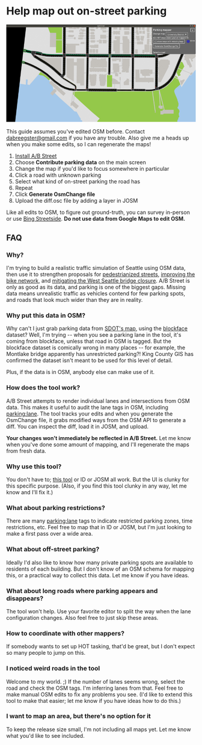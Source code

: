 # Help map out on-street parking

![parking_mapper](parking_mapper.gif)

This guide assumes you've edited OSM before. Contact <dabreegster@gmail.com> if
you have any trouble. Also give me a heads up when you make some edits, so I can
regenerate the maps!

1.  [Install A/B Street](https://github.com/dabreegster/abstreet/blob/master/docs/INSTRUCTIONS.md)
2.  Choose **Contribute parking data** on the main screen
3.  Change the map if you'd like to focus somewhere in particular
4.  Click a road with unknown parking
5.  Select what kind of on-street parking the road has
6.  Repeat
7.  Click **Generate OsmChange file**
8.  Upload the diff.osc file by adding a layer in JOSM

Like all edits to OSM, to figure out ground-truth, you can survey in-person or
use
[Bing Streetside](https://wiki.openstreetmap.org/wiki/Bing_Maps#Streetside_imagery).
**Do not use data from Google Maps to edit OSM.**

## FAQ

### Why?

I'm trying to build a realistic traffic simulation of Seattle using OSM data,
then use it to strengthen proposals for
[pedestrianized streets](https://dabreegster.github.io/abstreet/lake_wash/proposal.html),
[improving the bike network](https://www.glwstreets.org/45th-st-bridge-overview),
and
[mitigating the West Seattle bridge closure](https://www.westsideseattle.com/robinson-papers/2020/05/04/highland-park-action-coalition-calls-seattle-officials-traffic).
A/B Street is only as good as its data, and parking is one of the biggest gaps.
Missing data means unrealistic traffic as vehicles contend for few parking
spots, and roads that look much wider than they are in reality.

### Why put this data in OSM?

Why can't I just grab parking data from
[SDOT's map](http://web6.seattle.gov/SDOT/seattleparkingmap/), using the
[blockface](http://data-seattlecitygis.opendata.arcgis.com/datasets/blockface)
dataset? Well, I'm trying -- when you see a parking lane in the tool, it's
coming from blockface, unless that road in OSM is tagged. But the blockface
dataset is comically wrong in many places -- for example, the Montlake bridge
apparently has unrestricted parking?! King County GIS has confirmed the dataset
isn't meant to be used for this level of detail.

Plus, if the data is in OSM, anybody else can make use of it.

### How does the tool work?

A/B Street attempts to render individual lanes and intersections from OSM data.
This makes it useful to audit the lane tags in OSM, including
[parking:lane](https://wiki.openstreetmap.org/wiki/Key:parking:lane). The tool
tracks your edits and when you generate the OsmChange file, it grabs modified
ways from the OSM API to generate a diff. You can inspect the diff, load it in
JOSM, and upload.

**Your changes won't immediately be reflected in A/B Street.** Let me know when
you've done some amount of mapping, and I'll regenerate the maps from fresh
data.

### Why use this tool?

You don't have to; [this tool](https://zlant.github.io/parking-lanes/) or ID or
JOSM all work. But the UI is clunky for this specific purpose. (Also, if you
find this tool clunky in any way, let me know and I'll fix it.)

### What about parking restrictions?

There are many
[parking:lane](https://wiki.openstreetmap.org/wiki/Key:parking:lane) tags to
indicate restricted parking zones, time restrictions, etc. Feel free to map that
in ID or JOSM, but I'm just looking to make a first pass over a wide area.

### What about off-street parking?

Ideally I'd also like to know how many private parking spots are available to
residents of each building. But I don't know of an OSM schema for mapping this,
or a practical way to collect this data. Let me know if you have ideas.

### What about long roads where parking appears and disappears?

The tool won't help. Use your favorite editor to split the way when the lane
configuration changes. Also feel free to just skip these areas.

### How to coordinate with other mappers?

If somebody wants to set up HOT tasking, that'd be great, but I don't expect so
many people to jump on this.

### I noticed weird roads in the tool

Welcome to my world. ;) If the number of lanes seems wrong, select the road and
check the OSM tags. I'm inferring lanes from that. Feel free to make manual OSM
edits to fix any problems you see. (I'd like to extend this tool to make that
easier; let me know if you have ideas how to do this.)

### I want to map an area, but there's no option for it

To keep the release size small, I'm not including all maps yet. Let me know what
you'd like to see included.
